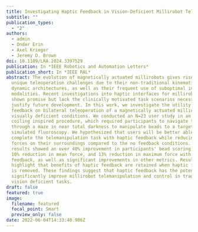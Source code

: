 ```yaml
---
title: Investigating Haptic Feedback in Vision-Deficient Millirobot Telemanipulation
subtitle: ""
publication_types:
  - "2"
authors:
  - admin
  - Onder Erin
  - Axel Krieger
  - Jeremy D. Brown
doi: 10.1109/LRA.2024.3397529
publication: In *IEEE Robotics and Automation Letters*
publication_short: In *IEEE RAL*
abstract: The evolution of magnetically actuated millirobots gives rise to
  unique teleoperation challenges due to their non-traditional kinematic and
  dynamic architectures, as well as their frequent use of suboptimal imaging
  modalities. Recent investigations into haptic interfaces for millirobots have
  shown promise but lack the clinically motivated task scenarios necessary to
  justify future development. In this work, we investigate the utility of haptic
  feedback on bilateral teleoperation of a magnetically actuated millirobot in
  visually deficient conditions. We conducted an N=23 user study in an aneurysm
  coiling inspired procedure, which required participants to navigate the robot
  through a maze in near total darkness to manipulate beads to a target under
  simulated fluoroscopy. We hypothesized that users will be better able to
  complete the telemanipulation task with haptic feedback while reducing excess
  forces on their surroundings compared to the no feedback conditions. Our
  results showed an over 40% improvement in participants' bead scoring, a nearly
  10% reduction in mean force, and 13% reduction in maximum force with haptic
  feedback, as well as significant improvements in other metrics. Results
  highlight that benefits of haptic feedback are retained when haptic feedback
  is removed. These findings suggest that haptic feedback has the potential to
  significantly improve millirobot telemanipulation and control in traditionally
  vision deficient tasks.
draft: false
featured: true
image:
  filename: featured
  focal_point: Smart
  preview_only: false
date: 2022-06-04T14:33:40.906Z
---
```

